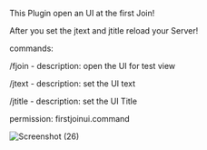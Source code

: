 This Plugin open an UI at the first Join!

After you set the jtext and jtitle reload your Server!

commands:

/fjoin - description: open the UI for test view

/jtext - description: set the UI text

/jtitle - description: set the UI Title

permission: firstjoinui.command




![Screenshot (26)](https://user-images.githubusercontent.com/67799203/103339571-fcf3ba00-4a81-11eb-9985-7a96faaa9f23.png)
